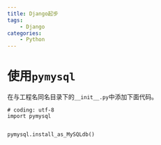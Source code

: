```yaml
---
title: Django起步
tags:
	- Django
categories:
	- Python
---
```


# 使用`pymysql`

在与工程名同名目录下的`__init__.py`中添加下面代码。

```shell
# coding: utf-8
import pymysql


pymysql.install_as_MySQLdb()
```

